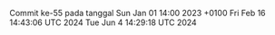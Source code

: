 Commit ke-55 pada tanggal Sun Jan 01 14:00 2023 +0100
Fri Feb 16 14:43:06 UTC 2024
Tue Jun  4 14:29:18 UTC 2024
